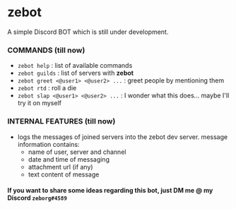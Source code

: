 # zebot

A simple Discord BOT which is still under development.

### COMMANDS (till now)
- `zebot help` : list of available commands
- `zebot guilds` : list of servers with **zebot**
- `zebot greet <@user1> <@user2> ...` : greet people by mentioning them
- `zebot rtd` : roll a die
- `zebot slap <@user1> <@user2> ...` : I wonder what this does... maybe I'll try it on myself

### INTERNAL FEATURES (till now)
- logs the messages of joined servers into the zebot dev server. message information contains:
  - name of user, server and channel
  - date and time of messaging
  - attachment url (if any)
  - text content of message

#### If you want to share some ideas regarding this bot, just DM me @ my Discord `zeborg#4589`
